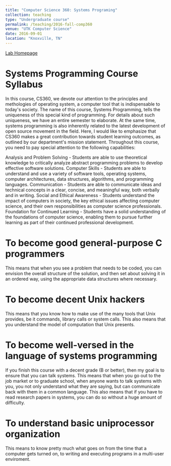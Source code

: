 ```yaml
---
title: "Computer Science 360: Systems Programing"
collection: teaching
type: "Undergraduate course"
permalink: /teaching/2016-fall-comp360
venue: "UTK Computer Science"
date: 2016-09-01
location: "Knoxville, TN"
---
```


[Lab Homepage](http://web.eecs.utk.edu/~cs360/)

Systems Programming Course Syllabus
======
In this course, CS360, we devote our attention to the principles and methologies of operating system, a computer tool that is indispensable to today's society. The name of this course, Systems Programming, tells the uniqueness of this special kind of programming. For details about such uniqueness, we have an entire semester to elaborate. At the same time, systems programming is also inherently related to the latest development of open source movement in the field. Here, I would like to emphasize that CS360 makes a great contribution towards student learning outcomes, as outlined by our department's mission statement. Throughout this course, you need to pay special attention to the following capabilities:

Analysis and Problem Solving - Students are able to use theoretical knowledge to critically analyze abstract programming problems to develop effective software solutions.
Computer Skills - Students are able to understand and use a variety of software tools, operating systems, computer architectures, data structures, algorithms, and programming languages.
Communication - Students are able to communicate ideas and technical concepts in a clear, concise, and meaningful way, both verbally and in writing.
Social and Ethical Awareness - Students understand the impact of computers in society, the key ethical issues affecting computer science, and their own responsibilities as computer science professionals.
Foundation for Continued Learning - Students have a solid understanding of the foundations of computer science, enabling them to pursue further learning as part of their continued professional development.

To become good general-purpose C programmers
======
This means that when you see a problem that needs to be coded, you can envision the overall structure of the solution, and then set about solving it in an ordered way, using the appropriate data structures where necessary.

To become decent Unix hackers
======
This means that you know how to make use of the many tools that Unix provides, be it commands, library calls or system calls. This also means that you understand the model of computation that Unix presents.

To become well-versed in the language of systems programming
======
If you finish this course with a decent grade (B or better), then my goal is to ensure that you can talk systems. This means that when you go out to the job market or to graduate school, when anyone wants to talk systems with you, you not only understand what they are saying, but can communicate back with them in a common language. This also means that if you have to read research papers in systems, you can do so without a huge amount of difficulty.

To understand basic uniprocessor organization
======
This means to know pretty much what goes on from the time that a computer gets turned on, to writing and executing programs in a multi-user enviroment.
